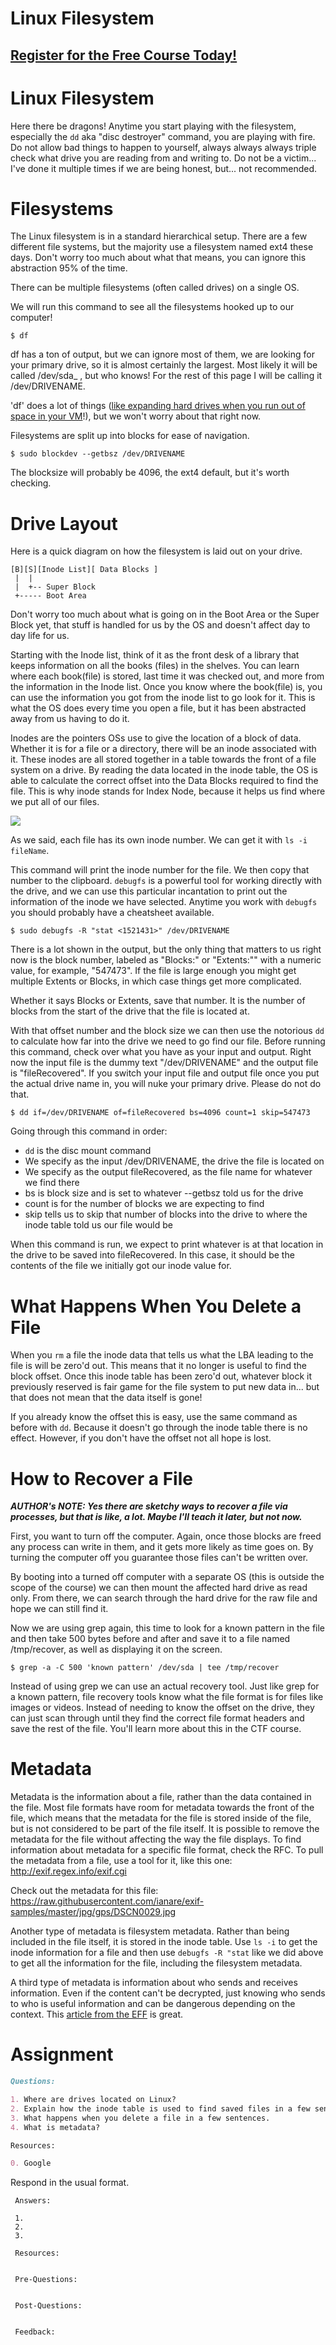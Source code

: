 # Linux Filesystem
##  [Register for the Free Course Today!](https://www.roppers.org/courses/fundamentals)
# Linux  Filesystem

Here there be dragons! Anytime you start playing with the filesystem, especially the ```dd``` aka "disc destroyer" command, you are playing with fire. Do not allow bad things to happen to yourself, always always always triple check what drive you are reading from and writing to. Do not be a victim... I've done it multiple times if we are being honest, but... not recommended. 

# Filesystems 

The Linux filesystem is in a standard hierarchical setup. There are a few different file systems, but the majority use a filesystem named ext4 these days. Don't worry too much about what that means, you can ignore this abstraction 95% of the time. 

There can be multiple filesystems (often called drives) on a single OS. 

We will run this command to see all the filesystems hooked up to our computer!
```
$ df
```
df has a ton of output, but we can ignore most of them, we are looking for your primary drive, so it is almost certainly the largest. Most likely it will be called /dev/sda_ , but who knows! For the rest of this page I will be calling it /dev/DRIVENAME.

'df' does a lot of things ([like expanding hard drives when you run out of space in your VM](https://askubuntu.com/questions/116351/increase-partition-size-on-which-ubuntu-is-installed)!), but we won't worry about that right now. 

Filesystems are split up into blocks for ease of navigation.
```
$ sudo blockdev --getbsz /dev/DRIVENAME
```

The blocksize will probably be 4096, the ext4 default, but it's worth checking.


# Drive Layout

Here is a quick diagram on how the filesystem is laid out on your drive.
```
[B][S][Inode List][ Data Blocks ]
 |  |
 |  +-- Super Block
 +----- Boot Area
```
Don't worry too much about what is going on in the Boot Area or the Super Block yet, that stuff is handled for us by the OS and doesn't affect day to day life for us.

Starting with the Inode list, think of it as the front desk of a library that keeps information on all the books (files) in the shelves. You can learn where each book(file) is stored, last time it was checked out, and more from the information in the Inode list. Once you know where the book(file) is, you can use the information you got from the inode list to go look for it. This is what the OS does every time you open a file, but it has been abstracted away from us having to do it. 

Inodes are the pointers OSs use to give the location of a block of data. Whether it is for a file or a directory, there will be an inode associated with it. These inodes are all stored together in a table towards the front of a file system on a drive. By reading the data located in the inode table, the OS is able to calculate the correct offset into the Data Blocks required to find the file. This is why inode stands for Index Node, because it helps us find where we put all of our files.

[<img src="https://upload.wikimedia.org/wikipedia/commons/thumb/f/f8/File_table_and_inode_table.svg/640px-File_table_and_inode_table.svg.png">](https://en.wikipedia.org/wiki/File_descriptor)


As we said, each file has its own inode number. We can get it with ```ls -i fileName```.

This command will print the inode number for the file. We then copy that number to the clipboard. ```debugfs``` is a powerful tool for working directly with the drive, and we can use this particular incantation to print out the information of the inode we have selected. Anytime you work with ```debugfs``` you should probably have a cheatsheet available. 

```
$ sudo debugfs -R "stat <1521431>" /dev/DRIVENAME
```

There is a lot shown in the output, but the only thing that matters to us right now is the block number, labeled as "Blocks:" or "Extents:"" with a numeric value, for example, "547473". If the file is large enough you might get multiple Extents or Blocks, in which case things get more complicated.

Whether it says Blocks or Extents, save that number. It is the number of blocks from the start of the drive that the file is located at.

With that offset number and the block size we can then use the notorious ```dd``` to calculate how far into the drive we need to go find our file. Before running this command, check over what you have as your input and output. Right now the input file is the dummy text "/dev/DRIVENAME" and the output file is "fileRecovered". If you switch your input file and output file once you put the actual drive name in, you will nuke your primary drive. Please do not do that.

~~~
$ dd if=/dev/DRIVENAME of=fileRecovered bs=4096 count=1 skip=547473
~~~

Going through this command in order:

* ```dd``` is the disc mount command
* We specify as the input /dev/DRIVENAME, the drive the file is located on
* We specify as the output fileRecovered, as the file name for whatever we find there
* bs is block size and is set to whatever --getbsz told us for the drive
* count is for the number of blocks we are expecting to find
* skip tells us to skip that number of blocks into the drive to where the inode table told us our file would be

When this command is run, we expect to print whatever is at that location in the drive to be saved into fileRecovered. In this case, it should be the contents of the file we initially got our inode value for.

# What Happens When You Delete a File
When you ```rm``` a file the inode data that tells us what the LBA leading to the file is will be zero'd out. This means that it no longer is useful to find the block offset. Once this inode table has been zero'd out, whatever block it previously reserved is fair game for the file system to put new data in... but that does not mean that the data itself is gone!

If you already know the offset this is easy, use the same command as before with ```dd```. Because it doesn't go through the inode table there is no effect. However, if you don't have the offset not all hope is lost.

# How to Recover a File

***AUTHOR's NOTE: Yes there are sketchy ways to recover a file via processes, but that is like, a lot. Maybe I'll teach it later, but not now.***

First, you want to turn off the computer. Again, once those blocks are freed any process can write in them, and it gets more likely as time goes on. By turning the computer off you guarantee those files can't be written over.

By booting into a turned off computer with a separate OS (this is outside the scope of the course) we can then mount the affected hard drive as read only. From there, we can search through the hard drive for the raw file and hope we can still find it.

Now we are using grep again, this time to look for a known pattern in the file and then take 500 bytes before and after and save it to a file named /tmp/recover, as well as displaying it on the screen.

~~~
$ grep -a -C 500 'known pattern' /dev/sda | tee /tmp/recover
~~~

Instead of using grep we can use an actual recovery tool. Just like grep for a known pattern, file recovery tools know what the file format is for files like images or videos. Instead of needing to know the offset on the drive, they can just scan through until they find the correct file format headers and save the rest of the file. You'll learn more about this in the CTF course.

# Metadata

Metadata is the information about a file, rather than the data contained in the file. Most file formats have room for metadata towards the front of the file, which means that the metadata for the file is stored inside of the file, but is not considered to be part of the file itself. It is possible to remove the metadata for the file without affecting the way the file displays. To find information about metadata for a specific file format, check the RFC. To pull the metadata from a file, use a tool for it, like this one: <http://exif.regex.info/exif.cgi> 

Check out the metadata for this file: <https://raw.githubusercontent.com/ianare/exif-samples/master/jpg/gps/DSCN0029.jpg>

Another type of metadata is filesystem metadata. Rather than being included in the file itself,  it is stored in the inode table. Use ```ls -i``` to get the inode information for a file and then use ```debugfs -R "stat``` like we did above to get all the information for the file, including the filesystem metadata.

A third type of metadata is information about who sends and receives information. Even if the content can't be decrypted, just knowing who sends to who is useful information and can be dangerous depending on the context. This [article from the EFF](https://www.eff.org/deeplinks/2013/06/why-metadata-matters) is great.

# Assignment

```markdown
Questions:

1. Where are drives located on Linux?
2. Explain how the inode table is used to find saved files in a few sentences.
3. What happens when you delete a file in a few sentences.
4. What is metadata? 

Resources:

0. Google
```
Respond in the usual format.

```
 Answers:

 1.
 2.
 3.

 Resources:


 Pre-Questions:


 Post-Questions:


 Feedback:

```
